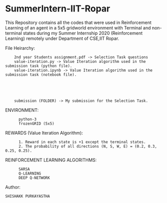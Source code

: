 # SummerIntern-IIT-Ropar
This Repository contains all the codes that were used in Reinforcement Learning of an agent in a 5x5 gridworld environment with Terminal and non-terminal states during my Summer Internship 2020 (Reinforcement Learning) remotely under Department of CSE,IIT Ropar.


File Heirarchy:

        2nd year Students assignment.pdf -> Selection Task questions
        value-iteration.py -> Value Iteration algorithm used in the submission task (python file).
        value-iteration.ipynb -> Value Iteration algorithm used in the submission task (notebook file).
                    
                    
                    
                    
                    
        submission (FOLDER) -> My submission for the Selection Task.
                    
                    




ENVIRONMENT:

          python-3
          frozenGRID (5x5)

REWARDS (Value Iteration Algorithm):

          1. Reward in each state is +1 except the terminal states.
          2. The probability of all directions (N, S, W, E) = (0.2, 0.3, 0.25, 0.25).
      
 
REINFORCEMENT LEARNING ALGORITHMS:
  
          SARSA
          Q-LEARNING
          DEEP Q-NETWORK
          

Author:

    SHISHAKK PURKAYASTHA
    
    
